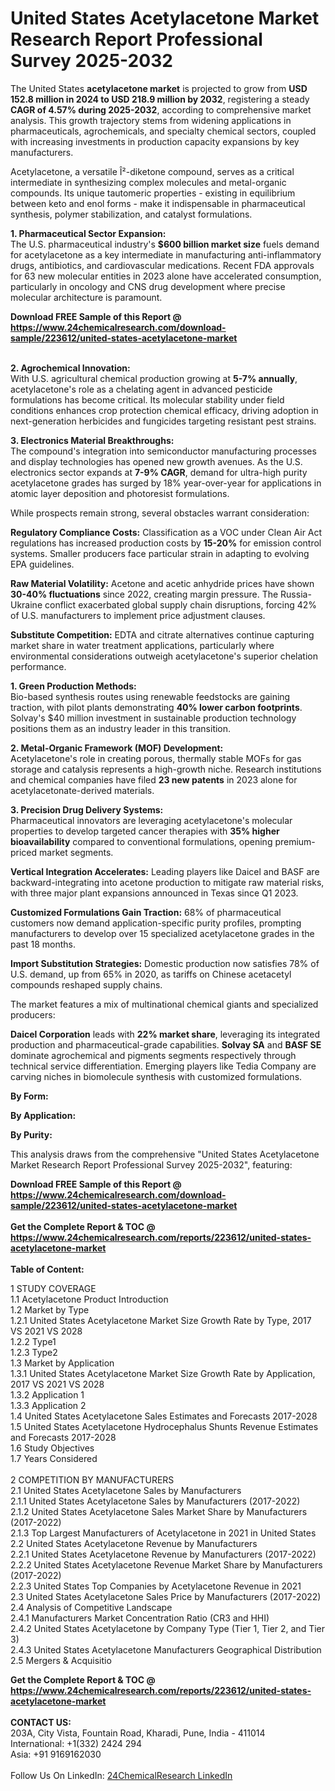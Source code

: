 <h1>United States Acetylacetone Market Research Report Professional Survey 2025-2032</h1><p>The United States <strong>acetylacetone market</strong> is projected to grow from <strong>USD 152.8 million in 2024 to USD 218.9 million by 2032</strong>, registering a steady <strong>CAGR of 4.57% during 2025-2032</strong>, according to comprehensive market analysis. This growth trajectory stems from widening applications in pharmaceuticals, agrochemicals, and specialty chemical sectors, coupled with increasing investments in production capacity expansions by key manufacturers.</p><p>Acetylacetone, a versatile Î²-diketone compound, serves as a critical intermediate in synthesizing complex molecules and metal-organic compounds. Its unique tautomeric properties - existing in equilibrium between keto and enol forms - make it indispensable in pharmaceutical synthesis, polymer stabilization, and catalyst formulations.</p><p><strong>1. Pharmaceutical Sector Expansion:</strong><br>
The U.S. pharmaceutical industry's <strong>$600 billion market size</strong> fuels demand for acetylacetone as a key intermediate in manufacturing anti-inflammatory drugs, antibiotics, and cardiovascular medications. Recent FDA approvals for 63 new molecular entities in 2023 alone have accelerated consumption, particularly in oncology and CNS drug development where precise molecular architecture is paramount.</p><div><b>Download FREE Sample of this Report @ 
            <a href="https://www.24chemicalresearch.com/download-sample/223612/united-states-acetylacetone-market">
            https://www.24chemicalresearch.com/download-sample/223612/united-states-acetylacetone-market</a></b></div><br><p><strong>2. Agrochemical Innovation:</strong><br>
With U.S. agricultural chemical production growing at <strong>5-7% annually</strong>, acetylacetone's role as a chelating agent in advanced pesticide formulations has become critical. Its molecular stability under field conditions enhances crop protection chemical efficacy, driving adoption in next-generation herbicides and fungicides targeting resistant pest strains.</p><p><strong>3. Electronics Material Breakthroughs:</strong><br>
The compound's integration into semiconductor manufacturing processes and display technologies has opened new growth avenues. As the U.S. electronics sector expands at <strong>7-9% CAGR</strong>, demand for ultra-high purity acetylacetone grades has surged by 18% year-over-year for applications in atomic layer deposition and photoresist formulations.</p><p>While prospects remain strong, several obstacles warrant consideration:</p><p><strong>Regulatory Compliance Costs:</strong> Classification as a VOC under Clean Air Act regulations has increased production costs by <strong>15-20%</strong> for emission control systems. Smaller producers face particular strain in adapting to evolving EPA guidelines.</p><p><strong>Raw Material Volatility:</strong> Acetone and acetic anhydride prices have shown <strong>30-40% fluctuations</strong> since 2022, creating margin pressure. The Russia-Ukraine conflict exacerbated global supply chain disruptions, forcing 42% of U.S. manufacturers to implement price adjustment clauses.</p><p><strong>Substitute Competition:</strong> EDTA and citrate alternatives continue capturing market share in water treatment applications, particularly where environmental considerations outweigh acetylacetone's superior chelation performance.</p><p><strong>1. Green Production Methods:</strong><br>
Bio-based synthesis routes using renewable feedstocks are gaining traction, with pilot plants demonstrating <strong>40% lower carbon footprints</strong>. Solvay's $40 million investment in sustainable production technology positions them as an industry leader in this transition.</p><p><strong>2. Metal-Organic Framework (MOF) Development:</strong><br>
Acetylacetone's role in creating porous, thermally stable MOFs for gas storage and catalysis represents a high-growth niche. Research institutions and chemical companies have filed <strong>23 new patents</strong> in 2023 alone for acetylacetonate-derived materials.</p><p><strong>3. Precision Drug Delivery Systems:</strong><br>
Pharmaceutical innovators are leveraging acetylacetone's molecular properties to develop targeted cancer therapies with <strong>35% higher bioavailability</strong> compared to conventional formulations, opening premium-priced market segments.</p><p><strong>Vertical Integration Accelerates:</strong> Leading players like Daicel and BASF are backward-integrating into acetone production to mitigate raw material risks, with three major plant expansions announced in Texas since Q1 2023.</p><p><strong>Customized Formulations Gain Traction:</strong> 68% of pharmaceutical customers now demand application-specific purity profiles, prompting manufacturers to develop over 15 specialized acetylacetone grades in the past 18 months.</p><p><strong>Import Substitution Strategies:</strong> Domestic production now satisfies 78% of U.S. demand, up from 65% in 2020, as tariffs on Chinese acetacetyl compounds reshaped supply chains.</p><p>The market features a mix of multinational chemical giants and specialized producers:</p><p><strong>Daicel Corporation</strong> leads with <strong>22% market share</strong>, leveraging its integrated production and pharmaceutical-grade capabilities. <strong>Solvay SA</strong> and <strong>BASF SE</strong> dominate agrochemical and pigments segments respectively through technical service differentiation. Emerging players like Tedia Company are carving niches in biomolecule synthesis with customized formulations.</p><p><strong>By Form:</strong></p><p><strong>By Application:</strong></p><p><strong>By Purity:</strong></p><p>This analysis draws from the comprehensive "United States Acetylacetone Market Research Report Professional Survey 2025-2032", featuring:</p><div><b>Download FREE Sample of this Report @ 
            <a href="https://www.24chemicalresearch.com/download-sample/223612/united-states-acetylacetone-market">
            https://www.24chemicalresearch.com/download-sample/223612/united-states-acetylacetone-market</a></b></div><br><div><b>Get the Complete Report & TOC @ 
            <a href="https://www.24chemicalresearch.com/reports/223612/united-states-acetylacetone-market">
            https://www.24chemicalresearch.com/reports/223612/united-states-acetylacetone-market</a></b></div><br>
            <b>Table of Content:</b><p>1 STUDY COVERAGE<br />
1.1 Acetylacetone Product Introduction<br />
1.2 Market by Type<br />
1.2.1 United States Acetylacetone Market Size Growth Rate by Type, 2017 VS 2021 VS 2028<br />
1.2.2 Type1<br />
1.2.3 Type2<br />
1.3 Market by Application<br />
1.3.1 United States Acetylacetone  Market Size Growth Rate by Application, 2017 VS 2021 VS 2028<br />
1.3.2 Application 1<br />
1.3.3 Application 2<br />
1.4 United States Acetylacetone  Sales Estimates and Forecasts 2017-2028<br />
1.5 United States Acetylacetone Hydrocephalus Shunts Revenue Estimates and Forecasts 2017-2028<br />
1.6 Study Objectives<br />
1.7 Years Considered<br />
<br />
2 COMPETITION BY MANUFACTURERS<br />
2.1 United States Acetylacetone Sales by Manufacturers<br />
2.1.1 United States Acetylacetone Sales by Manufacturers (2017-2022)<br />
2.1.2 United States Acetylacetone Sales Market Share by Manufacturers (2017-2022)<br />
2.1.3 Top Largest Manufacturers of  Acetylacetone in 2021 in United States<br />
2.2 United States Acetylacetone Revenue by Manufacturers<br />
2.2.1 United States Acetylacetone Revenue by Manufacturers (2017-2022)<br />
2.2.2 United States Acetylacetone Revenue Market Share by Manufacturers (2017-2022)<br />
2.2.3 United States Top Companies by Acetylacetone Revenue in 2021<br />
2.3 United States Acetylacetone Sales Price by Manufacturers (2017-2022)<br />
2.4 Analysis of Competitive Landscape<br />
2.4.1 Manufacturers Market Concentration Ratio (CR3 and HHI)<br />
2.4.2 United States Acetylacetone by Company Type (Tier 1, Tier 2, and Tier 3)<br />
2.4.3 United States Acetylacetone Manufacturers Geographical Distribution<br />
2.5 Mergers & Acquisitio</p><div><b>Get the Complete Report & TOC @ 
            <a href="https://www.24chemicalresearch.com/reports/223612/united-states-acetylacetone-market">
            https://www.24chemicalresearch.com/reports/223612/united-states-acetylacetone-market</a></b></div><br><b>CONTACT US:</b><br>
            203A, City Vista, Fountain Road, Kharadi, Pune, India - 411014<br>
            International: +1(332) 2424 294<br>
            Asia: +91 9169162030 <br><br>
            Follow Us On LinkedIn: <a href="https://www.linkedin.com/company/24chemicalresearch/">24ChemicalResearch LinkedIn</a>